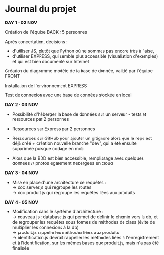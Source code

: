 # Journal du projet

<b>DAY 1 - 02 NOV</b>

Création de l'équipe BACK : 5 personnes

Après concertation, décisions :
- d'utiliser JS, plutôt que Python où ne sommes pas encore très à l'aise,
- d'utiliser EXPRESS, qui semble plus accessible (visualiation d'exemples) et qui est bien documenté sur Internet

Création du diagramme modèle de la base de donnée, validé par l'équipe FRONT

Installation de l'environnement EXPRESS

Test de connexion avec une base de données stockée en local

<b>DAY 2 - 03 NOV</b>

* Possibilité d'héberger la base de données sur un serveur - tests et ressources par 2 personnes

* Ressources sur Express par 2 personnes

* Ressources sur GitHub pour ajouter un gitignore alors que le repo est déjà créé + création nouvelle branche "dev", qui a été ensuite supprimée puisque codage en mob

* Alors que la BDD est bien accessible, remplissage avec quelques données // photos également hébergées en cloud

<b>DAY 3 - 04 NOV</b>

* Mise en place d'une architecture de requêtes : 
<br> -> doc server.js qui regroupe les routes
<br> -> doc produit.js qui regroupe les requêtes liées aux produits

<b>DAY 4 - 05 NOV</b>

* Modification dans le système d'architecture :
<br> -> nouveau js : database.js qui permet de définir le chemin vers la db, et de regrouper les requêtes sous formes de méthodes de class (évite de multiplier les connexions à la db)
<br> -> produit.js rappelle les méthodes liées aux produits
<br> -> identification.js devrait rappeller les méthodes liées à l'enregistrement et à l'identification, sur les mêmes bases que produit.js, mais n'a pas été finalisée
